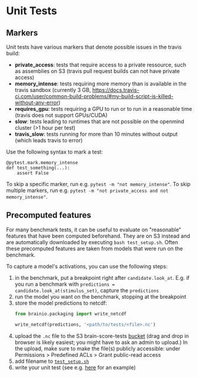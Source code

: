 # Unit Tests
## Markers
Unit tests have various markers that denote possible issues in the travis build:

* **private_access**: tests that require access to a private ressource, such as assemblies on S3 (travis pull request builds can not have private access)
* **memory_intense**: tests requiring more memory than is available in the travis sandbox (currently 3 GB, https://docs.travis-ci.com/user/common-build-problems/#my-build-script-is-killed-without-any-error)
* **requires_gpu**: tests requiring a GPU to run or to run in a reasonable time (travis does not support GPUs/CUDA)
* **slow**: tests leading to runtimes that are not possible on the openmind cluster (>1 hour per test) 
* **travis_slow**: tests running for more than 10 minutes without output (which leads travis to error)

Use the following syntax to mark a test:
```
@pytest.mark.memory_intense
def test_something(...):
    assert False
```

To skip a specific marker, run e.g. `pytest -m "not memory_intense"`.
To skip multiple markers, run e.g. `pytest -m "not private_access and not memory_intense"`.


## Precomputed features
For many benchmark tests, it can be useful to evaluate on "reasonable" features that have been computed beforehand.
They are on S3 instead and are automatically downloaded by executing `bash test_setup.sh`.
Often these precomputed features are taken from models that were run on the benchmark.

To capture a model's activations, you can use the following steps:
1. in the benchmark, put a breakpoint right after `candidate.look_at`. 
   E.g. if you run a benchmark with `predictions = candidate.look_at(stimulus_set)`, capture the `predictions`
2. run the model you want on the benchmark, stopping at the breakpoint
3. store the model predictions to netcdf:
    ```python
    from brainio.packaging import write_netcdf
    
    write_netcdf(predictions, '<path/to/tests/<file>.nc')
    ```
4. upload the `.nc` file to the S3 brain-score-tests 
   [bucket](https://s3.console.aws.amazon.com/s3/buckets/brain-score-tests?region=us-east-1&prefix=tests/test_benchmarks/&showversions=false) 
   (drag and drop in browser is likely easiest; you might have to ask an admin to upload.)
   In the upload, make sure to make the file(s) publicly accessible: 
   under Permissions > Predefined ACLs > Grant public-read access
5. add filename to [`test_setup.sh`](https://github.com/brain-score/brain-score/blob/master/test_setup.sh) 
6. write your unit test (see e.g. 
   [here](https://github.com/brain-score/brain-score/blob/9ba55450a9d1c2b695c393df92aba2102ccdb169/tests/test_benchmarks/test_geirhos2021.py#L73) 
   for an example)
